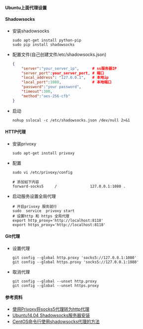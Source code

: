 #### Ubuntu上面代理设置

#### Shadowsocks

+ 安装shadowsocks

  ```
  sudo apt-get install python-pip
  sudo pip install shadowsocks
  ```

+ 配置文件(自己创建文件/etc/shadowsocks.json)

  ```json
  {
      "server":"your_server_ip",      # ss服务器IP
      "server_port":your_server_port, # 端口
      "local_address": "127.0.0.1",   # 本地ip
      "local_port":1080,              # 本地端口
      "password":"your password",
      "timeout":300,
      "method":"aes-256-cfb"
  }
  ```

+ 启动

  ```
  nohup sslocal -c /etc/shadowsocks.json /dev/null 2>&1
  ```

#### HTTP代理

+ 安装privoxy

  ```shell
  sudo apt-get install privoxy 
  ```

+ 配置

  ```shell
  sudo vi /etc/privoxy/config

  # 添加如下内容
  forward-socks5 	 / 				 127.0.0.1:1080 .
  ```

+ 启动服务设置全局代理

  ```shell
  # 开启privoxy 服务就行
  sudo  service  privoxy start 
  # 设置http 和 https 全局代理
  export http_proxy='http://localhost:8118'
  export https_proxy='http://localhost:8118'
  ```

#### Git代理

+ 设置代理

  ```shell
  git config --global http.proxy 'socks5://127.0.0.1:1080' 
  git config --global https.proxy 'socks5://127.0.0.1:1080'
  ```

+ 取消代理

  ```shell
  git config --global --unset http.proxy
  git config --global --unset https.proxy
  ```

#### 参考资料

+ [使用Privoxy将socks5代理转为http代理](http://blog.csdn.net/li740207611/article/details/52045471)
+ [Ubuntu14.04 Shadowsocks服务器安装](http://blog.csdn.net/cl123cpzaihu/article/details/52148781)
+ [CentOS命令行使用shadowsocks代理的方法](http://blog.csdn.net/yanzi1225627/article/details/51121507)